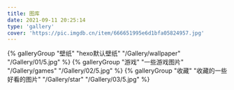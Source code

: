 ```yaml
---
title: 图库
date: 2021-09-11 20:25:14
type: 'gallery'
cover: 'https://pic.imgdb.cn/item/666651995e6d1bfa05824957.jpg'
---
```

<div class="gallery-group-main">
&#123% galleryGroup "壁纸" "hexo默认壁纸" "/Gallery/wallpaper" "/Gallery/01/5.jpg" %&#125
&#123% galleryGroup "游戏" "一些游戏图片" "/Gallery/games" "/Gallery/02/5.jpg" %&#125
&#123% galleryGroup "收藏" "收藏的一些好看的图片" "/Gallery/star" "/Gallery/03/5.jpg" %&#125
</div>
